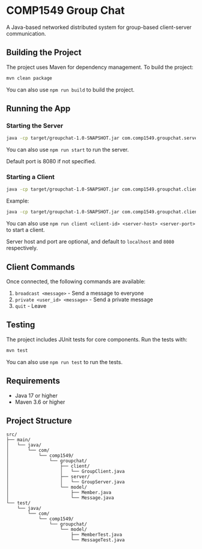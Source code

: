 # COMP1549 Group Chat

A Java-based networked distributed system for group-based client-server communication.

## Building the Project

The project uses Maven for dependency management. To build the project:

```bash
mvn clean package
```

You can also use `npm run build` to build the project.

## Running the App

### Starting the Server

```bash
java -cp target/groupchat-1.0-SNAPSHOT.jar com.comp1549.groupchat.server.GroupServer [port]
```

You can also use `npm run start` to run the server.

Default port is 8080 if not specified.

### Starting a Client

```bash
java -cp target/groupchat-1.0-SNAPSHOT.jar com.comp1549.groupchat.client.GroupClient <client-id> [server-host] [server-port]
```

Example:
```bash
java -cp target/groupchat-1.0-SNAPSHOT.jar com.comp1549.groupchat.client.GroupClient user1 localhost 8080
```

You can also use `npm run client <client-id> <server-host> <server-port>` to start a client.

Server host and port are optional, and default to `localhost` and `8080` respectively.

## Client Commands

Once connected, the following commands are available:

1. `broadcast <message>` - Send a message to everyone
2. `private <user_id> <message>` - Send a private message
3. `quit` - Leave

## Testing

The project includes JUnit tests for core components. Run the tests with:

```bash
mvn test
```

You can also use `npm run test` to run the tests.

## Requirements

- Java 17 or higher
- Maven 3.6 or higher

## Project Structure

```
src/
├── main/
│   └── java/
│       └── com/
│           └── comp1549/
│               └── groupchat/
│                   ├── client/
│                   │   └── GroupClient.java
│                   ├── server/
│                   │   └── GroupServer.java
│                   └── model/
│                       ├── Member.java
│                       └── Message.java
└── test/
    └── java/
        └── com/
            └── comp1549/
                └── groupchat/
                    └── model/
                        ├── MemberTest.java
                        └── MessageTest.java
``` 